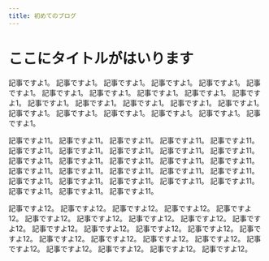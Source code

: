 ```yaml
---
title: 初めてのブログ
---
```


# ここにタイトルがはいります

記事ですよ1。
記事ですよ1。
記事ですよ1。
記事ですよ1。
記事ですよ1。
記事ですよ1。
記事ですよ1。
記事ですよ1。
記事ですよ1。
記事ですよ1。
記事ですよ1。
記事ですよ1。
記事ですよ1。
記事ですよ1。
記事ですよ1。
記事ですよ1。
記事ですよ1。
記事ですよ1。
記事ですよ1。
記事ですよ1。
記事ですよ1。
記事ですよ1。

記事ですよ11。
記事ですよ11。
記事ですよ11。
記事ですよ11。
記事ですよ11。
記事ですよ11。
記事ですよ11。
記事ですよ11。
記事ですよ11。
記事ですよ11。
記事ですよ11。
記事ですよ11。
記事ですよ11。
記事ですよ11。
記事ですよ11。
記事ですよ11。
記事ですよ11。
記事ですよ11。
記事ですよ11。
記事ですよ11。
記事ですよ11。
記事ですよ11。
記事ですよ11。
記事ですよ11。
記事ですよ11。
記事ですよ11。
記事ですよ11。
記事ですよ11。

記事ですよ12。
記事ですよ12。
記事ですよ12。
記事ですよ12。
記事ですよ12。
記事ですよ12。
記事ですよ12。
記事ですよ12。
記事ですよ12。
記事ですよ12。
記事ですよ12。
記事ですよ12。
記事ですよ12。
記事ですよ12。
記事ですよ12。
記事ですよ12。
記事ですよ12。
記事ですよ12。
記事ですよ12。
記事ですよ12。
記事ですよ12。
記事ですよ12。
記事ですよ12。
記事ですよ12。
